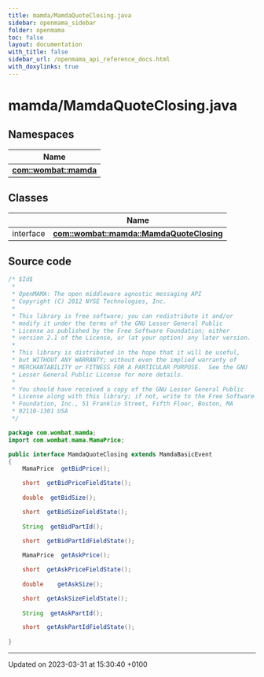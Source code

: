 ```yaml
---
title: mamda/MamdaQuoteClosing.java
sidebar: openmama_sidebar
folder: openmama
toc: false
layout: documentation
with_title: false
sidebar_url: /openmama_api_reference_docs.html
with_doxylinks: true
---
```


# mamda/MamdaQuoteClosing.java



## Namespaces

| Name           |
| -------------- |
| **[com::wombat::mamda](namespacecom_1_1wombat_1_1mamda.html)**  |

## Classes

|                | Name           |
| -------------- | -------------- |
| interface | **[com::wombat::mamda::MamdaQuoteClosing](interfacecom_1_1wombat_1_1mamda_1_1MamdaQuoteClosing.html)**  |




## Source code

```java
/* $Id$
 *
 * OpenMAMA: The open middleware agnostic messaging API
 * Copyright (C) 2012 NYSE Technologies, Inc.
 *
 * This library is free software; you can redistribute it and/or
 * modify it under the terms of the GNU Lesser General Public
 * License as published by the Free Software Foundation; either
 * version 2.1 of the License, or (at your option) any later version.
 *
 * This library is distributed in the hope that it will be useful,
 * but WITHOUT ANY WARRANTY; without even the implied warranty of
 * MERCHANTABILITY or FITNESS FOR A PARTICULAR PURPOSE.  See the GNU
 * Lesser General Public License for more details.
 *
 * You should have received a copy of the GNU Lesser General Public
 * License along with this library; if not, write to the Free Software
 * Foundation, Inc., 51 Franklin Street, Fifth Floor, Boston, MA
 * 02110-1301 USA
 */

package com.wombat.mamda;
import com.wombat.mama.MamaPrice;

public interface MamdaQuoteClosing extends MamdaBasicEvent
{
    MamaPrice  getBidPrice();

    short  getBidPriceFieldState();
    
    double  getBidSize();

    short  getBidSizeFieldState();
    
    String  getBidPartId();

    short  getBidPartIdFieldState();
    
    MamaPrice  getAskPrice();

    short  getAskPriceFieldState();
    
    double    getAskSize();

    short  getAskSizeFieldState();
    
    String  getAskPartId();

    short  getAskPartIdFieldState();
        
}
```


-------------------------------

Updated on 2023-03-31 at 15:30:40 +0100

